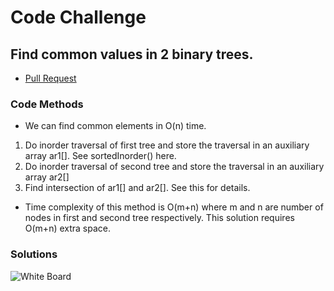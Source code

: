 # Code Challenge

## Find common values in 2 binary trees.

- [Pull Request](https://github.com/Thomas720/data-structures-and-algorithms/pull/38)

### Code Methods

- We can find common elements in O(n) time.

1. Do inorder traversal of first tree and store the traversal in an auxiliary array ar1[]. See sortedInorder() here.
2. Do inorder traversal of second tree and store the traversal in an auxiliary array ar2[]
3. Find intersection of ar1[] and ar2[]. See this for details.

- Time complexity of this method is O(m+n) where m and n are number of nodes in first and second tree respectively. This solution requires O(m+n) extra space.

### Solutions

![White Board]("./wb.jpg")
